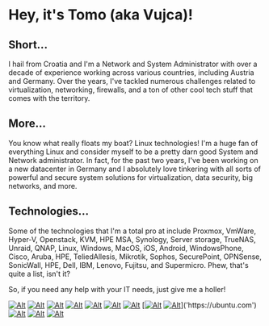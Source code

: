 # Hey, it's Tomo (aka Vujca)!

## Short...
I hail from Croatia and I'm a Network and System Administrator with over a decade of experience working across various countries, including Austria and Germany. Over the years, I've tackled numerous challenges related to virtualization, networking, firewalls, and a ton of other cool tech stuff that comes with the territory.

## More...
You know what really floats my boat? Linux technologies! I'm a huge fan of everything Linux and consider myself to be a pretty darn good System and Network administrator. In fact, for the past two years, I've been working on a new datacenter in Germany and I absolutely love tinkering with all sorts of powerful and secure system solutions for virtualization, data security, big networks, and more.

## Technologies...
Some of the technologies that I'm a total pro at include Proxmox, VmWare, Hyper-V, Openstack, KVM, HPE MSA, Synology, Server storage, TrueNAS, Unraid, QNAP, Linux, Windows, MacOS, iOS, Android, WindowsPhone, Cisco, Aruba, HPE, TeliedAllesis, Mikrotik, Sophos, SecurePoint, OPNSense, SonicWall, HPE, Dell, IBM, Lenovo, Fujitsu, and Supermicro. Phew, that's quite a list, isn't it?

So, if you need any help with your IT needs, just give me a holler!

[![Alt](https://tomeksdev.com/design/images/canonical-friends_orange_hex.png "Ubuntu")]('https://ubuntu.com')
[![Alt](https://tomeksdev.com/design/images/plesk-logo.svg "Plesk")]('https://plesk.com')
[![Alt](https://tomeksdev.com/design/images/sophos-logo.svg "Sophos")]('https://sophos.com')
[![Alt](https://tomeksdev.com/design/images/cisco-logo.svg "Cisco")]('https://cisco.com')
[![Alt](https://tomeksdev.com/design/images/windows-logo.svg "Microsoft")]('https://microsoft.com')
[![Alt](https://tomeksdev.com/design/images/maas_orange_hex.png "Ubuntu MAAS")]('https://maas.io')
[![Alt](https://tomeksdev.com/design/images/openstack-logo.SVG "OpenStack")]('https://openstack.org')
[[![Alt](https://tomeksdev.com/design/images/hpe-logo.svg "HPE")]('https://hpe.com')
[![Alt](https://tomeksdev.com/design/images/proxmox-logo.png "Proxmox")]('https://proxmox.com')]('https://ubuntu.com')
[![Alt](https://tomeksdev.com/design/images/truenas-logo.png "TrueNAS")]('https://truenas.com')
[![Alt](https://tomeksdev.com/design/images/debian-logo.svg "Debian")]('https://debian.org')
[![Alt](https://tomeksdev.com/design/images/dell-logo.svg "Dell")]('https://dell.com')